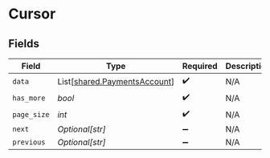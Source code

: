 # Cursor


## Fields

| Field                                                                  | Type                                                                   | Required                                                               | Description                                                            | Example                                                                |
| ---------------------------------------------------------------------- | ---------------------------------------------------------------------- | ---------------------------------------------------------------------- | ---------------------------------------------------------------------- | ---------------------------------------------------------------------- |
| `data`                                                                 | List[[shared.PaymentsAccount](../../models/shared/paymentsaccount.md)] | :heavy_check_mark:                                                     | N/A                                                                    |                                                                        |
| `has_more`                                                             | *bool*                                                                 | :heavy_check_mark:                                                     | N/A                                                                    | false                                                                  |
| `page_size`                                                            | *int*                                                                  | :heavy_check_mark:                                                     | N/A                                                                    | 15                                                                     |
| `next`                                                                 | *Optional[str]*                                                        | :heavy_minus_sign:                                                     | N/A                                                                    |                                                                        |
| `previous`                                                             | *Optional[str]*                                                        | :heavy_minus_sign:                                                     | N/A                                                                    | YXVsdCBhbmQgYSBtYXhpbXVtIG1heF9yZXN1bHRzLol=                           |